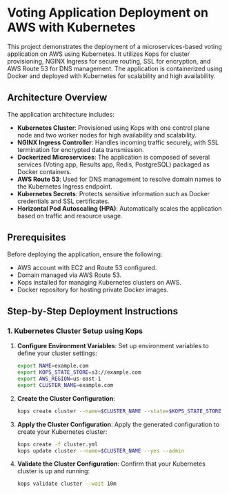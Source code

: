 # Voting Application Deployment on AWS with Kubernetes

This project demonstrates the deployment of a microservices-based voting application on AWS using Kubernetes. It utilizes Kops for cluster provisioning, NGINX Ingress for secure routing, SSL for encryption, and AWS Route 53 for DNS management. The application is containerized using Docker and deployed with Kubernetes for scalability and high availability.

## Architecture Overview

The application architecture includes:
- **Kubernetes Cluster**: Provisioned using Kops with one control plane node and two worker nodes for high availability and scalability.
- **NGINX Ingress Controller**: Handles incoming traffic securely, with SSL termination for encrypted data transmission.
- **Dockerized Microservices**: The application is composed of several services (Voting app, Results app, Redis, PostgreSQL) packaged as Docker containers.
- **AWS Route 53**: Used for DNS management to resolve domain names to the Kubernetes Ingress endpoint.
- **Kubernetes Secrets**: Protects sensitive information such as Docker credentials and SSL certificates.
- **Horizontal Pod Autoscaling (HPA)**: Automatically scales the application based on traffic and resource usage.

## Prerequisites

Before deploying the application, ensure the following:
- AWS account with EC2 and Route 53 configured.
- Domain managed via AWS Route 53.
- Kops installed for managing Kubernetes clusters on AWS.
- Docker repository for hosting private Docker images.

## Step-by-Step Deployment Instructions

### 1. Kubernetes Cluster Setup using Kops

1. **Configure Environment Variables**:
   Set up environment variables to define your cluster settings:

   ```bash
   export NAME=example.com
   export KOPS_STATE_STORE=s3://example.com
   export AWS_REGION=us-east-1
   export CLUSTER_NAME=example.com
2. **Create the Cluster Configuration**:
   ```bash
   kops create cluster --name=$CLUSTER_NAME --state=$KOPS_STATE_STORE --zones=us-east-1a,us-east-1b --node-count=2 --control-plane-count=1 --node-size=t3.medium --control-plane-size=t3.medium --dns-zone=$CLUSTER_NAME --dry-run --output yaml > cluster.yml
3. **Apply the Cluster Configuration**:
   Apply the generated configuration to create your Kubernetes cluster:
   ```bash
   kops create -f cluster.yml
   kops update cluster --name=$CLUSTER_NAME --yes --admin
4. **Validate the Cluster Configuration**:
   Confirm that your Kubernetes cluster is up and running:
   ```bash
   kops validate cluster --wait 10m


